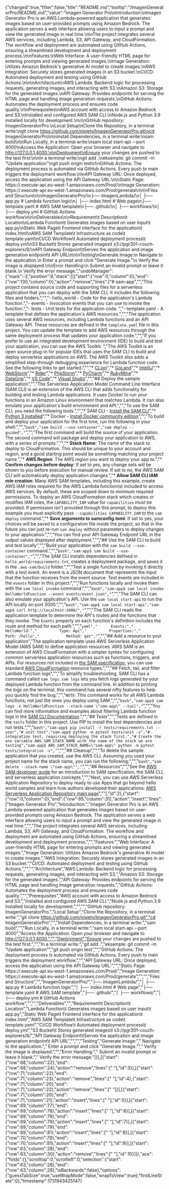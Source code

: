 {"changed":true,"filter":false,"title":"README.md","tooltip":"/ImagenGeneratorPro/README.md","value":"Imagen Generator Pro\nIntroduction:\nImagen Generator Pro is an AWS Lambda-powered application that generates images based on user-provided prompts using Amazon Bedrock. The application serves a web interface allowing users to input a prompt and view the generated image in real time.\n\nThe project integrates several AWS services, including Lambda, S3, API Gateway, and CloudFormation. The workflow and deployment are automated using GitHub Actions, ensuring a streamlined development and deployment process.\n\nFeatures:\nWeb Interface:          A user-friendly HTML page for entering prompts and viewing generated images.\nImage Generation:       Utilizes Amazon Bedrock's generative AI model to create images.\nAWS Integration:        Securely stores generated images in an S3 bucket.\nCI/CD:                  Automated deployment and testing using GitHub Actions.\n\n\nArchitecture\nAWS Lambda:      Backend logic for processing requests, generating images, and interacting with S3.\nAmazon S3:       Storage for the generated images.\nAPI Gateway:     Provides endpoints for serving the HTML page and handling image generation requests.\nGitHub Actions:  Automates the deployment process and ensures code quality.\n\nPrerequisites\nAWS account with access to Amazon Bedrock and S3.\nInstalled and configured AWS SAM CLI.\nNode.js and Python 3.9 installed locally for development.\n\n\nGitHub repository: ImagenGeneratorPro.\nLocal Setup\nClone the Repository, in a terminal write:\ngit clone https://github.com/nisjety/ImagenGeneratorPro.git\ncd ImagenGeneratorPro\n\nInstall Dependencies, in a terminal write:\nsam build\n\nRun Locally, in a terminal write:\nsam local start-api --port 4000\nAccess the Application: Open your browser and navigate to http://127.0.0.1:4000.\n\nDeployment\nEnsure your changes are pushed to the test first:\n\nIn a terminal write:\ngit add .\neksemple: git commit -m \"Update application\"\ngit push origin test\n\nGitHub Actions: The deployment process is automated via GitHub Actions. Every push to main triggers the deployment workflow.\n\nAPI Gateway URL: Once deployed, access the application using the API Gateway URL:\n\nStatic Page: https://<API-ID>.execute-api.eu-west-1.amazonaws.com/Prod/\nImage Generation: https://<API-ID>.execute-api.eu-west-1.amazonaws.com/Prod/generate\n\n\nFiles and Structure\n\nImagenGeneratorPro/\n├── ImagenLambda/\n│   ├── app.py              # Lambda function logic\n│   ├── index.html          # Web page\n├── template.yaml           # AWS SAM template\n├── .github/\n│   ├── workflows/\n│       ├── deploy.yml      # GitHub Actions workflow\n\n\nDeliverables\n\nRequirement\t          Description\t                                                Location\nLambda Function\t      Generates images based on user input\t                      app.py\nStatic Web Page\t      Frontend interface for the application\t                    index.html\nAWS SAM Template\t    Infrastructure as code\t                                    template.yaml\nCI/CD Workflow\t      Automated deployment process\t                              deploy.yml\nS3 Bucket\t            Stores generated images\t                                    s3://pgr301-couch-explorers/8/\nAPI Gateway Endpoint\tServes the application and image generation endpoint\t      API URL\n\n\nTesting\nGenerate Image:\n      Navigate to the application.\n      Enter a prompt and click \"Generate Image.\"\n      Verify the image is displayed.\n\nError Handling:\n      Submit an invalid prompt or leave it blank.\n      Verify the error message.","undoManager":{"mark":-2,"position":8,"stack":[[{"start":{"row":0,"column":0},"end":{"row":130,"column":0},"action":"remove","lines":["# sam-app","","This project contains source code and supporting files for a serverless application that you can deploy with the SAM CLI. It includes the following files and folders.","","- hello_world - Code for the application's Lambda function.","- events - Invocation events that you can use to invoke the function.","- tests - Unit tests for the application code. ","- template.yaml - A template that defines the application's AWS resources.","","The application uses several AWS resources, including Lambda functions and an API Gateway API. These resources are defined in the `template.yaml` file in this project. You can update the template to add AWS resources through the same deployment process that updates your application code.","","If you prefer to use an integrated development environment (IDE) to build and test your application, you can use the AWS Toolkit.  ","The AWS Toolkit is an open source plug-in for popular IDEs that uses the SAM CLI to build and deploy serverless applications on AWS. The AWS Toolkit also adds a simplified step-through debugging experience for Lambda function code. See the following links to get started.","","* [CLion](https://docs.aws.amazon.com/toolkit-for-jetbrains/latest/userguide/welcome.html)","* [GoLand](https://docs.aws.amazon.com/toolkit-for-jetbrains/latest/userguide/welcome.html)","* [IntelliJ](https://docs.aws.amazon.com/toolkit-for-jetbrains/latest/userguide/welcome.html)","* [WebStorm](https://docs.aws.amazon.com/toolkit-for-jetbrains/latest/userguide/welcome.html)","* [Rider](https://docs.aws.amazon.com/toolkit-for-jetbrains/latest/userguide/welcome.html)","* [PhpStorm](https://docs.aws.amazon.com/toolkit-for-jetbrains/latest/userguide/welcome.html)","* [PyCharm](https://docs.aws.amazon.com/toolkit-for-jetbrains/latest/userguide/welcome.html)","* [RubyMine](https://docs.aws.amazon.com/toolkit-for-jetbrains/latest/userguide/welcome.html)","* [DataGrip](https://docs.aws.amazon.com/toolkit-for-jetbrains/latest/userguide/welcome.html)","* [VS Code](https://docs.aws.amazon.com/toolkit-for-vscode/latest/userguide/welcome.html)","* [Visual Studio](https://docs.aws.amazon.com/toolkit-for-visual-studio/latest/user-guide/welcome.html)","","## Deploy the sample application","","The Serverless Application Model Command Line Interface (SAM CLI) is an extension of the AWS CLI that adds functionality for building and testing Lambda applications. It uses Docker to run your functions in an Amazon Linux environment that matches Lambda. It can also emulate your application's build environment and API.","","To use the SAM CLI, you need the following tools.","","* SAM CLI - [Install the SAM CLI](https://docs.aws.amazon.com/serverless-application-model/latest/developerguide/serverless-sam-cli-install.html)","* [Python 3 installed](https://www.python.org/downloads/)","* Docker - [Install Docker community edition](https://hub.docker.com/search/?type=edition&offering=community)","","To build and deploy your application for the first time, run the following in your shell:","","```bash","sam build --use-container","sam deploy --guided","```","","The first command will build the source of your application. The second command will package and deploy your application to AWS, with a series of prompts:","","* **Stack Name**: The name of the stack to deploy to CloudFormation. This should be unique to your account and region, and a good starting point would be something matching your project name.","* **AWS Region**: The AWS region you want to deploy your app to.","* **Confirm changes before deploy**: If set to yes, any change sets will be shown to you before execution for manual review. If set to no, the AWS SAM CLI will automatically deploy application changes.","* **Allow SAM CLI IAM role creation**: Many AWS SAM templates, including this example, create AWS IAM roles required for the AWS Lambda function(s) included to access AWS services. By default, these are scoped down to minimum required permissions. To deploy an AWS CloudFormation stack which creates or modifies IAM roles, the `CAPABILITY_IAM` value for `capabilities` must be provided. If permission isn't provided through this prompt, to deploy this example you must explicitly pass `--capabilities CAPABILITY_IAM` to the `sam deploy` command.","* **Save arguments to samconfig.toml**: If set to yes, your choices will be saved to a configuration file inside the project, so that in the future you can just re-run `sam deploy` without parameters to deploy changes to your application.","","You can find your API Gateway Endpoint URL in the output values displayed after deployment.","","## Use the SAM CLI to build and test locally","","Build your application with the `sam build --use-container` command.","","```bash","sam-app$ sam build --use-container","```","","The SAM CLI installs dependencies defined in `hello_world/requirements.txt`, creates a deployment package, and saves it in the `.aws-sam/build` folder.","","Test a single function by invoking it directly with a test event. An event is a JSON document that represents the input that the function receives from the event source. Test events are included in the `events` folder in this project.","","Run functions locally and invoke them with the `sam local invoke` command.","","```bash","sam-app$ sam local invoke HelloWorldFunction --event events/event.json","```","","The SAM CLI can also emulate your application's API. Use the `sam local start-api` to run the API locally on port 3000.","","```bash","sam-app$ sam local start-api","sam-app$ curl http://localhost:3000/","```","","The SAM CLI reads the application template to determine the API's routes and the functions that they invoke. The `Events` property on each function's definition includes the route and method for each path.","","```yaml","      Events:","        HelloWorld:","          Type: Api","          Properties:","            Path: /hello","            Method: get","```","","## Add a resource to your application","The application template uses AWS Serverless Application Model (AWS SAM) to define application resources. AWS SAM is an extension of AWS CloudFormation with a simpler syntax for configuring common serverless application resources such as functions, triggers, and APIs. For resources not included in [the SAM specification](https://github.com/awslabs/serverless-application-model/blob/master/versions/2016-10-31.md), you can use standard [AWS CloudFormation](https://docs.aws.amazon.com/AWSCloudFormation/latest/UserGuide/aws-template-resource-type-ref.html) resource types.","","## Fetch, tail, and filter Lambda function logs","","To simplify troubleshooting, SAM CLI has a command called `sam logs`. `sam logs` lets you fetch logs generated by your deployed Lambda function from the command line. In addition to printing the logs on the terminal, this command has several nifty features to help you quickly find the bug.","","`NOTE`: This command works for all AWS Lambda functions; not just the ones you deploy using SAM.","","```bash","sam-app$ sam logs -n HelloWorldFunction --stack-name \"sam-app\" --tail","```","","You can find more information and examples about filtering Lambda function logs in the [SAM CLI Documentation](https://docs.aws.amazon.com/serverless-application-model/latest/developerguide/serverless-sam-cli-logging.html).","","## Tests","","Tests are defined in the `tests` folder in this project. Use PIP to install the test dependencies and run tests.","","```bash","sam-app$ pip install -r tests/requirements.txt --user","# unit test","sam-app$ python -m pytest tests/unit -v","# integration test, requiring deploying the stack first.","# Create the env variable AWS_SAM_STACK_NAME with the name of the stack we are testing","sam-app$ AWS_SAM_STACK_NAME=\"sam-app\" python -m pytest tests/integration -v","```","","## Cleanup","","To delete the sample application that you created, use the AWS CLI. Assuming you used your project name for the stack name, you can run the following:","","```bash","sam delete --stack-name \"sam-app\"","```","","## Resources","","See the [AWS SAM developer guide](https://docs.aws.amazon.com/serverless-application-model/latest/developerguide/what-is-sam.html) for an introduction to SAM specification, the SAM CLI, and serverless application concepts.","","Next, you can use AWS Serverless Application Repository to deploy ready to use Apps that go beyond hello world samples and learn how authors developed their applications: [AWS Serverless Application Repository main page](https://aws.amazon.com/serverless/serverlessrepo/)",""],"id":2},{"start":{"row":0,"column":0},"end":{"row":85,"column":31},"action":"insert","lines":["Imagen Generator Pro","Introduction:","Imagen Generator Pro is an AWS Lambda-powered application that generates images based on user-provided prompts using Amazon Bedrock. The application serves a web interface allowing users to input a prompt and view the generated image in real time.","","The project integrates several AWS services, including Lambda, S3, API Gateway, and CloudFormation. The workflow and deployment are automated using GitHub Actions, ensuring a streamlined development and deployment process.","","Features:","Web Interface:          A user-friendly HTML page for entering prompts and viewing generated images.","Image Generation:       Utilizes Amazon Bedrock's generative AI model to create images.","AWS Integration:        Securely stores generated images in an S3 bucket.","CI/CD:                  Automated deployment and testing using GitHub Actions.","","","Architecture","AWS Lambda:      Backend logic for processing requests, generating images, and interacting with S3.","Amazon S3:       Storage for the generated images.","API Gateway:     Provides endpoints for serving the HTML page and handling image generation requests.","GitHub Actions:  Automates the deployment process and ensures code quality.","","Prerequisites","AWS account with access to Amazon Bedrock and S3.","Installed and configured AWS SAM CLI.","Node.js and Python 3.9 installed locally for development.","","","GitHub repository: ImagenGeneratorPro.","Local Setup","Clone the Repository, in a terminal write:","git clone https://github.com/nisjety/ImagenGeneratorPro.git","cd ImagenGeneratorPro","","Install Dependencies, in a terminal write:","sam build","","Run Locally, in a terminal write:","sam local start-api --port 4000","Access the Application: Open your browser and navigate to http://127.0.0.1:4000.","","Deployment","Ensure your changes are pushed to the test first:","","In a terminal write:","git add .","eksemple: git commit -m \"Update application\"","git push origin test","","GitHub Actions: The deployment process is automated via GitHub Actions. Every push to main triggers the deployment workflow.","","API Gateway URL: Once deployed, access the application using the API Gateway URL:","","Static Page: https://<API-ID>.execute-api.eu-west-1.amazonaws.com/Prod/","Image Generation: https://<API-ID>.execute-api.eu-west-1.amazonaws.com/Prod/generate","","","Files and Structure","","ImagenGeneratorPro/","├── ImagenLambda/","│   ├── app.py              # Lambda function logic","│   ├── index.html          # Web page","├── template.yaml           # AWS SAM template","├── .github/","│   ├── workflows/","│       ├── deploy.yml        # GitHub Actions workflow","","","Deliverables","","Requirement\t            Description\t                                                Location","Lambda Function\t      Generates images based on user input\t                  app.py","Static Web Page\t      Frontend interface for the application\t                  index.html","AWS SAM Template\t      Infrastructure as code\t                                    template.yaml","CI/CD Workflow\t      Automated deployment process\t                              deploy.yml","S3 Bucket\t            Stores generated images\t                                    s3://pgr301-couch-explorers/8/","API Gateway Endpoint\tServes the application and image generation endpoint\t      API URL","","","Testing","Generate Image:","      Navigate to the application.","      Enter a prompt and click \"Generate Image.\"","      Verify the image is displayed.","","Error Handling:","      Submit an invalid prompt or leave it blank.","      Verify the error message."]}],[{"start":{"row":68,"column":22},"end":{"row":68,"column":24},"action":"remove","lines":["  "],"id":3}],[{"start":{"row":71,"column":22},"end":{"row":71,"column":23},"action":"remove","lines":[" "],"id":4},{"start":{"row":71,"column":20},"end":{"row":71,"column":22},"action":"remove","lines":["  "]}],[{"start":{"row":71,"column":20},"end":{"row":71,"column":21},"action":"insert","lines":[" "],"id":5}],[{"start":{"row":69,"column":77},"end":{"row":69,"column":78},"action":"insert","lines":[" "],"id":6}],[{"start":{"row":69,"column":78},"end":{"row":69,"column":79},"action":"insert","lines":[" "],"id":7}],[{"start":{"row":69,"column":79},"end":{"row":69,"column":81},"action":"insert","lines":["  "],"id":8}],[{"start":{"row":70,"column":79},"end":{"row":70,"column":81},"action":"insert","lines":["  "],"id":9}],[{"start":{"row":63,"column":28},"end":{"row":63,"column":30},"action":"remove","lines":["  "],"id":10}]]},"ace":{"folds":[],"scrolltop":0,"scrollleft":0,"selection":{"start":{"row":63,"column":28},"end":{"row":63,"column":28},"isBackwards":false},"options":{"guessTabSize":true,"useWrapMode":false,"wrapToView":true},"firstLineState":0},"timestamp":1731943425147}